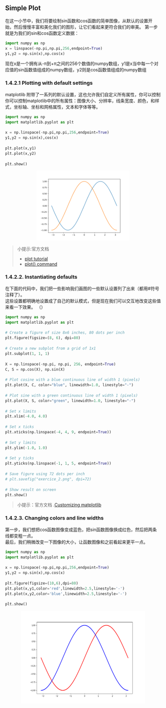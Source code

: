 ## Simple Plot
在这一小节中，我们将要绘制sin函数和cos函数的简单图像，从默认的设置开始，然后慢慢丰富和美化我们的图形，让它们看起来更符合我们的审美。
第一步就是为我们的sin和cos函数定义数据：

```.py
import numpy as np
x = linspace(-np.pi,np.pi,256,endpoint=True)
y1,y2 = np.sin(x),np.cos(x)
```
现在x是一个拥有从-π到+π之间的256个数值的numpy数组，y1是x当中每一个对应值的sin函数值组成的numpy数组，y2则是cos函数值组成的numpy数组

### 1.4.2.1 Plotting with default settings
matplotlib 附带了一系列的默认设置，这也允许我们自定义所有属性，你可以控制你可以控制matplotlib中的所有属性：图像大小、分辨率，线条宽度、颜色，和样式，坐标轴、坐标和网格属性，文本和字体等等。

```.py
import numpy as np
import matplotlib.pyplot as plt

x = np.linspace(-np.pi,np.pi,256,endpoint=True)
y1,y2 = np.sin(x),cos(x)

plt.plot(x,y1)
plt.plot(x,y2)

plt.show()
```
<center>
<img width=300 heigh=300 title='图1.4.2.1' src="https://github.com/laiangpuao/matplotlib/blob/master/image/1.4.2.1.png"/>
</center>


> 小提示:官方文档
> - [plot tutorial](http://matplotlib.org/users/pyplot_tutorial.html)
> - [plot() command](http://matplotlib.org/api/pyplot_api.html#matplotlib.pyplot.plot)

### 1.4.2.2. Instantiating defaults
在下面的代码中，我们把一些影响我们画图的一些默认设置列了出来（都用#符号注释了）。  
这些设置都明确地设置成了自己的默认模式，但是现在我们可以交互地改变这些值来看一下效果。
（）
```.py
import numpy as np
import matplotlib.pyplot as plt

# Create a figure of size 8x6 inches, 80 dots per inch
plt.figure(figsize=(8, 6), dpi=80)

# Create a new subplot from a grid of 1x1
plt.subplot(1, 1, 1)

X = np.linspace(-np.pi, np.pi, 256, endpoint=True)
C, S = np.cos(X), np.sin(X)

# Plot cosine with a blue continuous line of width 1 (pixels)
plt.plot(X, C, color="blue", linewidth=1.0, linestyle="-")

# Plot sine with a green continuous line of width 1 (pixels)
plt.plot(X, S, color="green", linewidth=1.0, linestyle="-")

# Set x limits
plt.xlim(-4.0, 4.0)

# Set x ticks
plt.xticks(np.linspace(-4, 4, 9, endpoint=True))

# Set y limits
plt.ylim(-1.0, 1.0)

# Set y ticks
plt.yticks(np.linspace(-1, 1, 5, endpoint=True))

# Save figure using 72 dots per inch
# plt.savefig("exercice_2.png", dpi=72)

# Show result on screen
plt.show()
```
> 小提示：官方文档
> .[Customizing matplotlib](http://matplotlib.org/users/customizing.html)


### 1.4.2.3. Changing colors and line widths
第一步，我们想把cos函数图像变成蓝色，把sin函数图像换成红色，然后把两条线都变粗一点。  
最后，我们稍微改变一下图像的大小，让函数图像和之前看起来更平一点。
```.py
import numpy as np
import matplotlib.pyplot as plt

x = np.linspace(-np.pi,np.pi,256,endpoint=True)
y1,y2 = np.sin(x),np.cos(x)

plt.figure(figsize=(10,6),dpi=80)
plt.plot(x,y1,color='red',linewidth=2.5,linestyle='-')
plt.plot(x,y2,color='blue',linewidth=2.5,linestyle='-')

plt.show()
```
<center>
  <img width=400 height=300 title="图1.4.2.3" src=https://github.com/laiangpuao/matplotlib/blob/master/image/1.4.2.3.png/>
</center>
